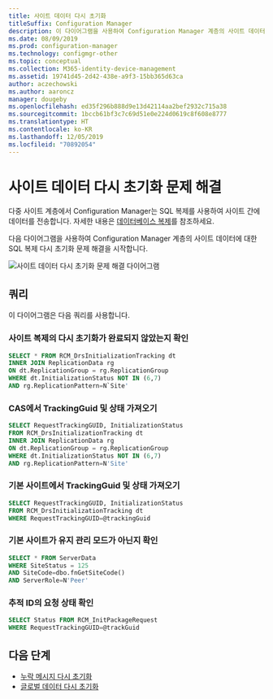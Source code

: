 ```yaml
---
title: 사이트 데이터 다시 초기화
titleSuffix: Configuration Manager
description: 이 다이어그램을 사용하여 Configuration Manager 계층의 사이트 데이터에 대한 SQL 복제 다시 초기화 문제 해결을 시작합니다.
ms.date: 08/09/2019
ms.prod: configuration-manager
ms.technology: configmgr-other
ms.topic: conceptual
ms.collection: M365-identity-device-management
ms.assetid: 19741d45-2d42-438e-a9f3-15bb365d63ca
author: aczechowski
ms.author: aaroncz
manager: dougeby
ms.openlocfilehash: ed35f296b888d9e13d42114aa2bef2932c715a38
ms.sourcegitcommit: 1bccb61bf3c7c69d51e0e224d0619c8f608e8777
ms.translationtype: HT
ms.contentlocale: ko-KR
ms.lasthandoff: 12/05/2019
ms.locfileid: "70892054"
---
```

# <a name="troubleshoot-site-data-reinit"></a>사이트 데이터 다시 초기화 문제 해결

다중 사이트 계층에서 Configuration Manager는 SQL 복제를 사용하여 사이트 간에 데이터를 전송합니다. 자세한 내용은 [데이터베이스 복제](/sccm/core/plan-design/hierarchy/database-replication)를 참조하세요.

다음 다이어그램을 사용하여 Configuration Manager 계층의 사이트 데이터에 대한 SQL 복제 다시 초기화 문제 해결을 시작합니다.

![사이트 데이터 다시 초기화 문제 해결 다이어그램](media/site-data-reinit.svg)

## <a name="queries"></a>쿼리

이 다이어그램은 다음 쿼리를 사용합니다.

### <a name="check-if-site-replication-hasnt-finished-reinit"></a>사이트 복제의 다시 초기화가 완료되지 않았는지 확인

```sql
SELECT * FROM RCM_DrsInitializationTracking dt
INNER JOIN ReplicationData rg
ON dt.ReplicationGroup = rg.ReplicationGroup
WHERE dt.InitializationStatus NOT IN (6,7)
AND rg.ReplicationPattern=N`Site'
```

### <a name="get-the-trackingguid--status-from-the-cas"></a>CAS에서 TrackingGuid 및 상태 가져오기

```sql
SELECT RequestTrackingGUID, InitializationStatus
FROM RCM_DrsInitializationTracking dt
INNER JOIN ReplicationData rg
ON dt.ReplicationGroup = rg.ReplicationGroup
WHERE dt.InitializationStatus NOT IN (6,7)
AND rg.ReplicationPattern=N'Site'
```

### <a name="get-the-trackingguid--status-from-the-primary-site"></a>기본 사이트에서 TrackingGuid 및 상태 가져오기

```sql
SELECT RequestTrackingGUID, InitializationStatus
FROM RCM_DrsInitializationTracking dt
WHERE RequestTrackingGUID=@trackingGuid
```

### <a name="check-primary-site-isnt-in-maintenance-mode"></a>기본 사이트가 유지 관리 모드가 아닌지 확인

```sql
SELECT * FROM ServerData
WHERE SiteStatus = 125
AND SiteCode=dbo.fnGetSiteCode()
AND ServerRole=N'Peer'
```

### <a name="check-request-status-for-the-tracking-id"></a>추적 ID의 요청 상태 확인

```sql
SELECT Status FROM RCM_InitPackageRequest
WHERE RequestTrackingGUID=@trackGuid
```

## <a name="next-steps"></a>다음 단계

- [누락 메시지 다시 초기화](/sccm/core/servers/manage/replication/reinit-missing-message)
- [글로벌 데이터 다시 초기화](/sccm/core/servers/manage/replication/global-data-reinit)
